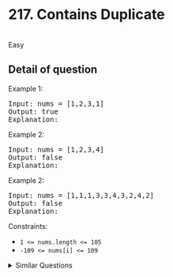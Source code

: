 # 217. Contains Duplicate

<br> Easy

## Detail of question

Example 1:

<pre>
Input: nums = [1,2,3,1]
Output: true
Explanation:
</pre>

Example 2:

<pre>
Input: nums = [1,2,3,4]
Output: false
Explanation:
</pre>

Example 2:

<pre>
Input: nums = [1,1,1,3,3,4,3,2,4,2]
Output: false
Explanation:
</pre>

Constraints:

-   `1 <= nums.length <= 105`
-   `-109 <= nums[i] <= 109`

<details>
<summary> Similar Questions </summary>

-   `Contains Duplicate II - Easy`
-   `Contains Duplicate III - Hard`
-   `Make Array Zero by Subtracting Equal Amounts - Easy`

<summary> Related Topics </summary>

-   `Array`
-   `Hash Table`
-   `Sorting`

</details>
